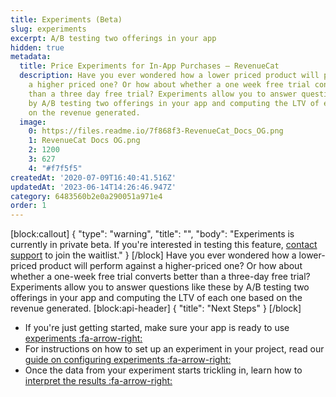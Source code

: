 ```yaml
---
title: Experiments (Beta)
slug: experiments
excerpt: A/B testing two offerings in your app
hidden: true
metadata:
  title: Price Experiments for In-App Purchases – RevenueCat
  description: Have you ever wondered how a lower priced product will perform against
    a higher priced one? Or how about whether a one week free trial converts better
    than a three day free trial? Experiments allow you to answer questions like these
    by A/B testing two offerings in your app and computing the LTV of each one based
    on the revenue generated.
  image:
    0: https://files.readme.io/7f868f3-RevenueCat_Docs_OG.png
    1: RevenueCat Docs OG.png
    2: 1200
    3: 627
    4: "#f7f5f5"
createdAt: '2020-07-09T16:40:41.516Z'
updatedAt: '2023-06-14T14:26:46.947Z'
category: 6483560b2e0a290051a971e4
order: 1
---
```

[block:callout]
{
  "type": "warning",
  "title": "",
  "body": "Experiments is currently in private beta. If you're interested in testing this feature, [contact support](https://app.revenuecat.com/settings/support) to join the waitlist."
}
[/block]
Have you ever wondered how a lower-priced product will perform against a higher-priced one? Or how about whether a one-week free trial converts better than a three-day free trial? Experiments allow you to answer questions like these by A/B testing two offerings in your app and computing the LTV of each one based on the revenue generated.
[block:api-header]
{
  "title": "Next Steps"
}
[/block]
* If you're just getting started, make sure your app is ready to use [experiments :fa-arrow-right:](doc:experiments-overview)
* For instructions on how to set up an experiment in your project, read our [guide on configuring experiments :fa-arrow-right:](doc:configuring-experiments)
* Once the data from your experiment starts trickling in, learn how to [interpret the results :fa-arrow-right:](doc:experiments-results)